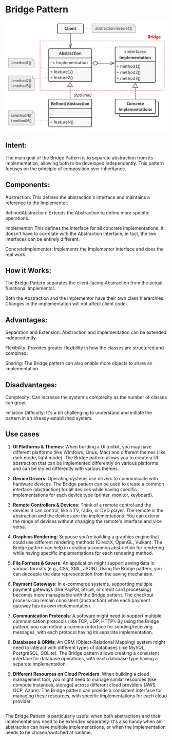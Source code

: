 # Bridge Pattern

![Structure](structure.png)

## Intent:
The main goal of the Bridge Pattern is to separate abstraction from its implementation, allowing both to be developed independently. This pattern focuses on the principle of composition over inheritance.

## Components:
Abstraction: This defines the abstraction's interface and maintains a reference to the Implementor.

RefinedAbstraction: Extends the Abstraction to define more specific operations.

Implementor: This defines the interface for all concrete implementations. It doesn't have to correlate with the Abstraction interface; in fact, the two interfaces can be entirely different.

ConcreteImplementor: Implements the Implementor interface and does the real work.

## How it Works:
The Bridge Pattern separates the client-facing Abstraction from the actual functional Implementor.

Both the Abstraction and the Implementor have their own class hierarchies. Changes in the implementation will not affect client code.

## Advantages:
Separation and Extension: Abstraction and implementation can be extended independently.

Flexibility: Provides greater flexibility in how the classes are structured and combined.

Sharing: The Bridge pattern can also enable more objects to share an implementation.

## Disadvantages:
Complexity: Can increase the system's complexity as the number of classes can grow.

Initiation Difficulty: It's a bit challenging to understand and initiate the pattern in an already established system.

## Use cases
1. **UI Platforms & Themes**:
When building a UI toolkit, you may have different platforms (like Windows, Linux, Mac) and different themes (like dark mode, light mode). The Bridge pattern allows you to create a UI abstraction that can be implemented differently on various platforms and can be styled differently with various themes.

2. **Device Drivers**:
Operating systems use drivers to communicate with hardware devices. The Bridge pattern can be used to create a common interface (abstraction) for all devices while having specific implementations for each device type (printer, monitor, keyboard).

3. **Remote Controllers & Devices**:
Think of a remote control and the devices it can control, like a TV, radio, or DVD player. The remote is the abstraction and the devices are the implementations. You can extend the range of devices without changing the remote's interface and vice versa.

4. **Graphics Rendering**:
Suppose you're building a graphics engine that could use different rendering methods (DirectX, OpenGL, Vulkan). The Bridge pattern can help in creating a common abstraction for rendering while having specific implementations for each rendering method.

5. **File Formats & Savers**:
An application might support saving data in various formats (e.g., CSV, XML, JSON). Using the Bridge pattern, you can decouple the data representation from the saving mechanism.

6. **Payment Gateways**:
In e-commerce systems, supporting multiple payment gateways (like PayPal, Stripe, or credit card processing) becomes more manageable with the Bridge pattern. The checkout process can remain consistent (abstraction) while each payment gateway has its own implementation.

7. **Communication Protocols**:
A software might need to support multiple communication protocols (like TCP, UDP, HTTP). By using the Bridge pattern, you can define a common interface for sending/receiving messages, with each protocol having its separate implementation.

8. **Databases & ORMs**:
An ORM (Object-Relational Mapping) system might need to interact with different types of databases (like MySQL, PostgreSQL, SQLite). The Bridge pattern allows creating a consistent interface for database operations, with each database type having a separate implementation.

9. **Different Resources on Cloud Providers**:
When building a cloud management tool, you might need to manage similar resources (like compute instances, storage) across different cloud providers (AWS, GCP, Azure). The Bridge pattern can provide a consistent interface for managing these resources, with specific implementations for each cloud provider.

##
The Bridge Pattern is particularly useful when both abstractions and their implementations need to be extended separately. It's also handy when an abstraction can have multiple implementations, or when the implementation needs to be chosen/switched at runtime.
